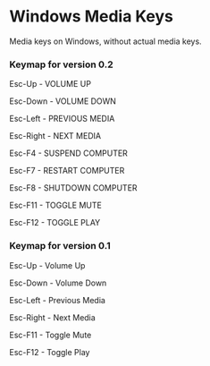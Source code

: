 # Windows Media Keys
Media keys on Windows, without actual media keys.

### Keymap for version 0.2
Esc-Up - VOLUME UP

Esc-Down - VOLUME DOWN

Esc-Left - PREVIOUS MEDIA

Esc-Right - NEXT MEDIA

Esc-F4 - SUSPEND COMPUTER

Esc-F7 - RESTART COMPUTER

Esc-F8 - SHUTDOWN COMPUTER

Esc-F11 - TOGGLE MUTE

Esc-F12 - TOGGLE PLAY

### Keymap for version 0.1
Esc-Up - Volume Up

Esc-Down - Volume Down

Esc-Left - Previous Media

Esc-Right - Next Media

Esc-F11 - Toggle Mute

Esc-F12 - Toggle Play
